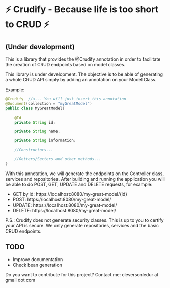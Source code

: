 # :zap: Crudify - Because life is too short to CRUD :zap:

## (Under development)

This is a library that provides the @Crudify annotation in order to facilitate the creation of CRUD endpoints based on model classes.

This library is under development. The objective is to be able of generating a whole CRUD API simply by adding an annotation on your Model Class.

Example:

```java
@Crudify  //<--- You will just insert this annotation
@Document(collection = "myGreatModel")
public class MyGreatModel{

    @Id
    private String id;

    private String name;

    private String information;

    //Constructors...

    //Getters/Setters and other methods...
}

```

With this annotation, we will generate the endpoints on the Controller class, services and repositories. After building and running the application you will be able to do POST, GET, UPDATE and DELETE requests, for example:

 - GET by id: https://localhost:8080/my-great-model/{id}
 - POST: https://localhost:8080/my-great-model/
 - UPDATE: https://localhost:8080/my-great-model/
 - DELETE: https://localhost:8080/my-great-model/

P.S.: Crudify does not generate security classes. This is up to you to certify your API is secure. We only generate repositories, services and the basic CRUD endpoints.

## TODO
  - Improve documentation
  - Check bean generation

Do you want to contribute for this project?
Contact me: cleversonledur at gmail dot com
